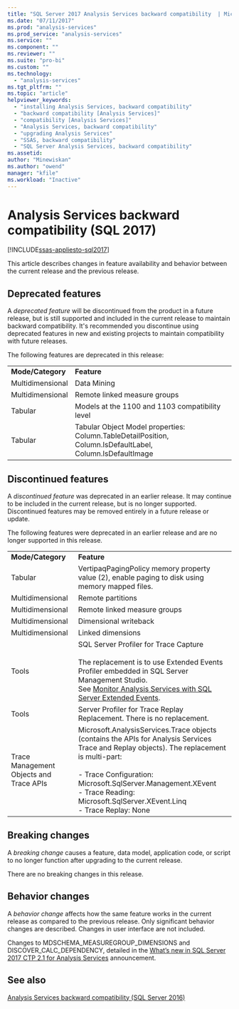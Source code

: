 ```yaml
---
title: "SQL Server 2017 Analysis Services backward compatibility  | Microsoft Docs"
ms.date: "07/11/2017"
ms.prod: "analysis-services"
ms.prod_service: "analysis-services"
ms.service: ""
ms.component: ""
ms.reviewer: ""
ms.suite: "pro-bi"
ms.custom: ""
ms.technology: 
  - "analysis-services"
ms.tgt_pltfrm: ""
ms.topic: "article"
helpviewer_keywords: 
  - "installing Analysis Services, backward compatibility"
  - "backward compatibility [Analysis Services]"
  - "compatibility [Analysis Services]"
  - "Analysis Services, backward compatibility"
  - "upgrading Analysis Services"
  - "SSAS, backward compatibility"
  - "SQL Server Analysis Services, backward compatibility"
ms.assetid: 
author: "Minewiskan"
ms.author: "owend"
manager: "kfile"
ms.workload: "Inactive"
---
```

# Analysis Services backward compatibility (SQL 2017)
[!INCLUDE[ssas-appliesto-sql2017](../includes/ssas-appliesto-sql2017.md)]

This article describes changes in feature availability and behavior between the current release and the previous release.

## Deprecated features
A *deprecated feature* will be discontinued from the product in a future release, but is still supported and included in the current release to maintain backward compatibility. It's recommended you discontinue using deprecated features in new and existing projects to maintain compatibility with future releases.

The following features are deprecated in this release:
  
|||  
|-|-|  
|**Mode/Category**|**Feature**|
|Multidimensional|Data Mining|
|Multidimensional|Remote linked measure groups|
|Tabular|Models at the 1100 and 1103 compatibility level|
|Tabular|Tabular Object Model properties: Column.TableDetailPosition, Column.IsDefaultLabel, Column.IsDefaultImage|


## Discontinued features
A *discontinued feature* was deprecated in an earlier release. It may continue to be included in the current release, but is no longer supported. Discontinued features may be removed entirely in a future release or update.

The following features were deprecated in an earlier release and are no longer supported in this release.
  
|||  
|-|-|  
|**Mode/Category**|**Feature**|  
|Tabular|VertipaqPagingPolicy memory property value (2), enable paging to disk using memory mapped files.|
|Multidimensional|Remote partitions|  
|Multidimensional|Remote linked measure groups|  
|Multidimensional|Dimensional writeback|  
|Multidimensional|Linked dimensions|
|Tools|SQL Server Profiler for Trace Capture<br /><br /> The replacement is to use Extended Events Profiler embedded in SQL Server Management Studio.  <br /> See [Monitor Analysis Services with SQL Server Extended Events](../analysis-services/instances/monitor-analysis-services-with-sql-server-extended-events.md).|  
|Tools|Server Profiler for Trace Replay <br />Replacement. There is no replacement.|  
|Trace Management Objects and Trace APIs|Microsoft.AnalysisServices.Trace objects (contains the APIs for Analysis Services Trace and Replay objects). The replacement is multi-part:<br /><br /> -   Trace Configuration: Microsoft.SqlServer.Management.XEvent<br />-   Trace Reading: Microsoft.SqlServer.XEvent.Linq<br />-   Trace Replay: None|  

## Breaking changes
A *breaking change* causes a feature, data model, application code, or script to no longer function after upgrading to the current release.

There are no breaking changes in this release.

## Behavior changes
A *behavior change* affects how the same feature works in the current release as compared to the previous release. Only significant behavior changes are described. Changes in  user interface are not included.

Changes to MDSCHEMA_MEASUREGROUP_DIMENSIONS and DISCOVER_CALC_DEPENDENCY, detailed in the [What’s new in SQL Server 2017 CTP 2.1 for Analysis Services](https://blogs.msdn.microsoft.com/analysisservices/2017/05/18/whats-new-in-sql-server-2017-ctp-2-1-for-analysis-services/) announcement.


## See also
[Analysis Services backward compatibility (SQL Server 2016)](analysis-services-backward-compatibility.md)
